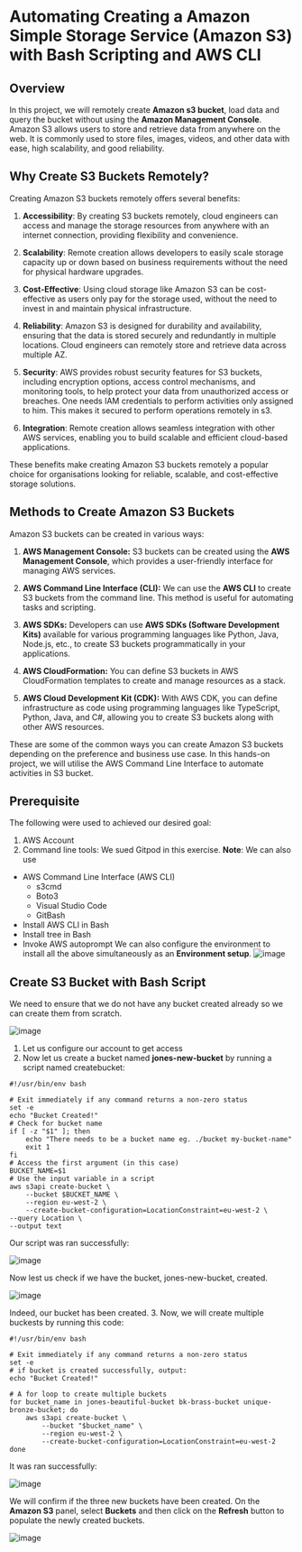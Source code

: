 # Automating Creating a Amazon Simple Storage Service (Amazon S3) with Bash Scripting and AWS CLI

## Overview 
In this project, we will remotely create **Amazon s3 bucket**,  load data and query the bucket without using the **Amazon Management Console**.  Amazon S3 allows users to store and retrieve data from anywhere on the web. It is commonly used to store files, images, videos, and other data with ease, high scalability, and good reliability.

## Why Create S3 Buckets Remotely?
Creating Amazon S3 buckets remotely offers several benefits:
1. **Accessibility**: By creating S3 buckets remotely, cloud engineers can access and manage the storage resources from anywhere with an internet connection, providing flexibility and convenience.

2. **Scalability**: Remote creation allows developers to easily scale storage capacity up or down based on business requirements without the need for physical hardware upgrades.

3. **Cost-Effective**: Using cloud storage like Amazon S3 can be cost-effective as users only pay for the storage used, without the need to invest in and maintain physical infrastructure.

4. **Reliability**: Amazon S3 is designed for durability and availability, ensuring that the data is stored securely and redundantly in multiple locations. Cloud engineers can remotely store and retrieve data across multiple AZ. 

5. **Security**: AWS provides robust security features for S3 buckets, including encryption options, access control mechanisms, and monitoring tools, to help protect your data from unauthorized access or breaches. One needs IAM credentials to perform activities only assigned to him. This makes it secured to perform operations remotely in s3. 

6. **Integration**: Remote creation allows seamless integration with other AWS services, enabling you to build scalable and efficient cloud-based applications.

These benefits make creating Amazon S3 buckets remotely a popular choice for organisations looking for reliable, scalable, and cost-effective storage solutions.
## Methods to Create Amazon S3 Buckets
Amazon S3 buckets can be created in various ways:

1. **AWS Management Console:**  S3 buckets can be created using the **AWS Management Console**, which provides a user-friendly interface for managing AWS services.

2. **AWS Command Line Interface (CLI):** We can use the **AWS CLI** to create S3 buckets from the command line. This method is useful for automating tasks and scripting.

3. **AWS SDKs:** Developers can use **AWS SDKs (Software Development Kits)** available for various programming languages like Python, Java, Node.js, etc., to create S3 buckets programmatically in your applications.

4. **AWS CloudFormation:** You can define S3 buckets in AWS CloudFormation templates to create and manage resources as a stack.

5. **AWS Cloud Development Kit (CDK):** With AWS CDK, you can define infrastructure as code using programming languages like TypeScript, Python, Java, and C#, allowing you to create S3 buckets along with other AWS resources.

These are some of the common ways you can create Amazon S3 buckets depending on the preference and business use case. In this hands-on project, we will utilise the AWS Command Line Interface to automate activities in S3 bucket. 
## Prerequisite
The following were used to achieved our desired goal:
1. AWS Account
2. Command line tools: We sued Gitpod in this exercise.
**Note**: We can also use 
- AWS Command Line Interface (AWS CLI)
	 - s3cmd
	- Boto3
	- Visual Studio Code
	- GitBash
- Install AWS CLI in Bash
- Install tree in Bash
- Invoke AWS autoprompt 
We can also configure the environment to install all the above simultaneously as an **Environment setup**.
![image](https://github.com/JonesKwameOsei/AWSCloud/assets/81886509/154fb406-cbba-4125-b6f5-d14afde070dc)
## Create S3 Bucket with Bash Script
We need to ensure that we do not have any bucket created already so we can create them from scratch.<p>
![image](https://github.com/JonesKwameOsei/AWSCloud/assets/81886509/c9ca50f0-751a-477c-91ba-fdcd88b21c5b)<p>
1. Let us configure our account to get access 
2. Now let us create a bucket named **jones-new-bucket** by running a script named createbucket:
```
#!/usr/bin/env bash

# Exit immediately if any command returns a non-zero status
set -e
echo "Bucket Created!"
# Check for bucket name
if [ -z "$1" ]; then
    echo "There needs to be a bucket name eg. ./bucket my-bucket-name"
    exit 1
fi
# Access the first argument (in this case) 
BUCKET_NAME=$1
# Use the input variable in a script
aws s3api create-bucket \
    --bucket $BUCKET_NAME \
    --region eu-west-2 \
    --create-bucket-configuration=LocationConstraint=eu-west-2 \
--query Location \
--output text
```
Our script was ran successfully:<p>
![image](https://github.com/JonesKwameOsei/AWSCloud/assets/81886509/39a808b8-391d-4437-ac68-8e0475032d06)<p>
Now lest us check if we have the bucket, jones-new-bucket, created.<p>
![image](https://github.com/JonesKwameOsei/AWSCloud/assets/81886509/46e30128-cbbf-4c87-ba85-1c4ce6042a0a)<p>
Indeed, our bucket has been created. 
3. Now, we will create multiple buckests by running this code:
```
#!/usr/bin/env bash

# Exit immediately if any command returns a non-zero status
set -e
# if bucket is created successfully, output:
echo "Bucket Created!"

# A for loop to create multiple buckets
for bucket_name in jones-beautiful-bucket bk-brass-bucket unique-bronze-bucket; do 
    aws s3api create-bucket \
        --bucket "$bucket_name" \
        --region eu-west-2 \
        --create-bucket-configuration=LocationConstraint=eu-west-2
done
```
It was ran successfully:<p>
![image](https://github.com/JonesKwameOsei/AWSCloud/assets/81886509/57d27703-b432-4e8c-8f70-709a35011f51)<p>
We will confirm if the three new buckets have been created. On the **Amazon S3** panel, select **Buckets** and then click on the **Refresh** button to populate the newly created buckets.<p>
![image](https://github.com/JonesKwameOsei/AWSCloud/assets/81886509/4058cf7f-52e2-430a-8ab3-4c8764e0a8f9)

















